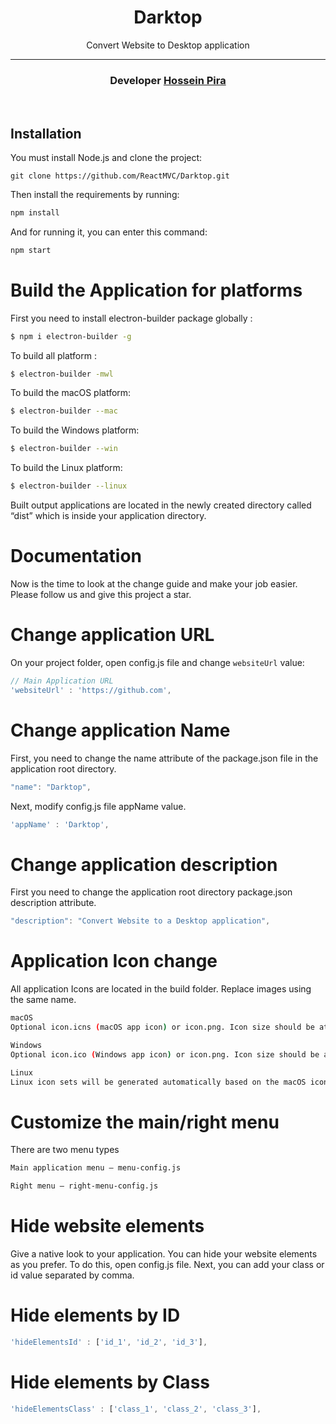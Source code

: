 <h1 align="center">
Darktop
</h1>
<p align="center">
Convert Website to Desktop application
</p>
<hr>
<div align="center">
<h3>Developer <a href="https://t.me/h3dev">Hossein Pira</a></h3>
</div>
<br>
<h2>Installation</h2>

You must install Node.js and clone the project:  

```
git clone https://github.com/ReactMVC/Darktop.git
```

Then install the requirements by running:
```bash
npm install
```
And for running it, you can enter this command:
 ```bash
npm start
```

# Build the Application for platforms
First you need to install electron-builder package globally :
```bash
$ npm i electron-builder -g
```
To build all platform :
```bash
$ electron-builder -mwl
```
To build the macOS platform:
```bash
$ electron-builder --mac
```
To build the Windows platform:
```bash
$ electron-builder --win
```
To build the Linux platform:
```bash
$ electron-builder --linux
```

Built output applications are located in the newly created directory called “dist” which is inside your application directory.

# Documentation
Now is the time to look at the change guide and make your job easier. Please follow us and give this project a star.

# Change application URL
On your project folder, open config.js file and change `websiteUrl` value:
```javascript
// Main Application URL
'websiteUrl' : 'https://github.com',
```

# Change application Name
First, you need to change the name attribute of the package.json file in the application root directory.
```javascript
"name": "Darktop",
```
Next, modify config.js file appName value.
```javascript
'appName' : 'Darktop',
```

# Change application description
First you need to change the application root directory package.json description attribute.
```javascript
"description": "Convert Website to a Desktop application",
```

# Application Icon change
All application Icons are located in the build folder. Replace images using the same name.
```bash
macOS
Optional icon.icns (macOS app icon) or icon.png. Icon size should be at least 512x512.
```
```bash
Windows
Optional icon.ico (Windows app icon) or icon.png. Icon size should be at least 256x256.
```
```bash
Linux
Linux icon sets will be generated automatically based on the macOS icons file or common icon.png.
```

# Customize the main/right menu
There are two menu types
```bash
Main application menu – menu-config.js
```
```bash
Right menu – right-menu-config.js
```


# Hide website elements
Give a native look to your application. You can hide your website elements as you prefer. To do this, open config.js file.
Next, you can add your class or id value separated by comma.

# Hide elements by ID
```javascript
'hideElementsId' : ['id_1', 'id_2', 'id_3'],
```

# Hide elements by Class
```javascript
'hideElementsClass' : ['class_1', 'class_2', 'class_3'],
```
